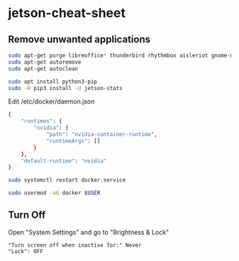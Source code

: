 # jetson-cheat-sheet


## Remove unwanted applications
```bash
sudo apt-get purge libreoffice* thunderbird rhythmbox aisleriot gnome-mahjongg gnome-mines gnome-sudoku shotwell
sudo apt-get autoremove
sudo apt-get autoclean
```



```bash
sudo apt install python3-pip
sudo -H pip3 install -U jetson-stats
```

Edit /etc/docker/daemon.json
```bash
{​​​​​​​
    "runtimes": {​​​​​​​
        "nvidia": {​​​​​​​​​​​​​​
            "path": "nvidia-container-runtime",
            "runtimeArgs": []
        }​​​​​​​​​​​​​​
    }​​​​​​​​​​​​​​,
    "default-runtime": "nvidia"
}​​​​​​​​​​​​​​
```

```bash
sudo systemctl restart docker.service
```

```bash
sudo usermod -aG docker $USER
```

## Turn Off 

Open "System Settings" and go to "Brightness & Lock"

    "Turn screen off when inactive for:" Never
    "Lock": OFF
